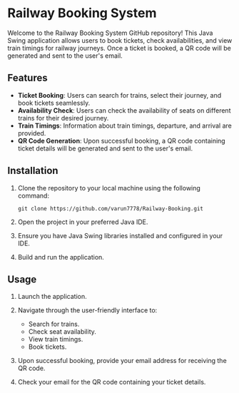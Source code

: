 # Railway Booking System

Welcome to the Railway Booking System GitHub repository! This Java Swing application allows users to book tickets, check availabilities, and view train timings for railway journeys. Once a ticket is booked, a QR code will be generated and sent to the user's email.

## Features

- **Ticket Booking**: Users can search for trains, select their journey, and book tickets seamlessly.
- **Availability Check**: Users can check the availability of seats on different trains for their desired journey.
- **Train Timings**: Information about train timings, departure, and arrival are provided.
- **QR Code Generation**: Upon successful booking, a QR code containing ticket details will be generated and sent to the user's email.

## Installation

1. Clone the repository to your local machine using the following command:
   ```
   git clone https://github.com/varun7778/Railway-Booking.git
   ```

2. Open the project in your preferred Java IDE.

3. Ensure you have Java Swing libraries installed and configured in your IDE.

4. Build and run the application.

## Usage

1. Launch the application.

2. Navigate through the user-friendly interface to:
   - Search for trains.
   - Check seat availability.
   - View train timings.
   - Book tickets.

3. Upon successful booking, provide your email address for receiving the QR code.

4. Check your email for the QR code containing your ticket details.

